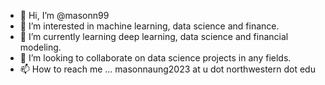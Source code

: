 - 👋 Hi, I’m @masonn99
- 👀 I’m interested in machine learning, data science and finance.
- 🌱 I’m currently learning deep learning, data science and financial modeling.
- 💞️ I’m looking to collaborate on data science projects in any fields.
- 📫 How to reach me ... masonnaung2023 at u dot northwestern dot edu

<!---
masonn99/masonn99 is a ✨ special ✨ repository because its `README.md` (this file) appears on your GitHub profile.
You can click the Preview link to take a look at your changes.
--->
